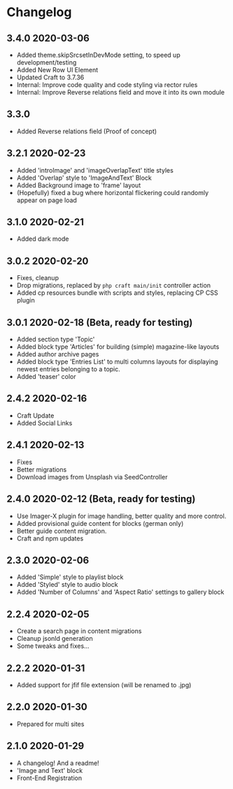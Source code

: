 # Changelog

## 3.4.0 2020-03-06

* Added theme.skipSrcsetInDevMode setting, to speed up development/testing
* Added New Row UI Element
* Updated Craft to 3.7.36
* Internal: Improve code quality and code styling via rector rules
* Internal: Improve Reverse relations field and move it into its own module

## 3.3.0

* Added Reverse relations field (Proof of concept)

## 3.2.1 2020-02-23

* Added 'introImage' and 'imageOverlapText' title styles
* Added 'Overlap' style to 'ImageAndText' Block
* Added Background image to 'frame' layout
* (Hopefully) fixed a bug where horizontal flickering could randomly appear on page load

## 3.1.0 2020-02-21

* Added dark mode

## 3.0.2 2020-02-20

* Fixes, cleanup
* Drop migrations, replaced by `php craft main/init` controller action
* Added cp resources bundle with scripts and styles, replacing CP CSS plugin

## 3.0.1 2020-02-18 (Beta, ready for testing)

* Added section type 'Topic'
* Added block type 'Articles' for building (simple) magazine-like layouts
* Added author archive pages
* Added block type 'Entries List' to multi columns layouts for displaying newest entries belonging to a topic.
* Added 'teaser' color

## 2.4.2 2020-02-16

* Craft Update
* Added Social Links

## 2.4.1 2020-02-13

* Fixes
* Better migrations
* Download images from Unsplash via SeedController

## 2.4.0 2020-02-12 (Beta, ready for testing)

* Use Imager-X plugin for image handling, better quality and more control.
* Added provisional guide content for blocks (german only)
* Better guide content migration.
* Craft and npm updates

## 2.3.0 2020-02-06

* Added 'Simple' style to playlist block
* Added 'Styled' style to audio block
* Added 'Number of Columns' and 'Aspect Ratio' settings to gallery block

## 2.2.4 2020-02-05

* Create a search page in content migrations
* Cleanup jsonld generation
* Some tweaks and fixes...

## 2.2.2 2020-01-31

* Added support for jfif file extension (will be renamed to .jpg)

## 2.2.0 2020-01-30

* Prepared for multi sites

## 2.1.0 2020-01-29

* A changelog! And a readme!
* 'Image and Text' block
* Front-End Registration
